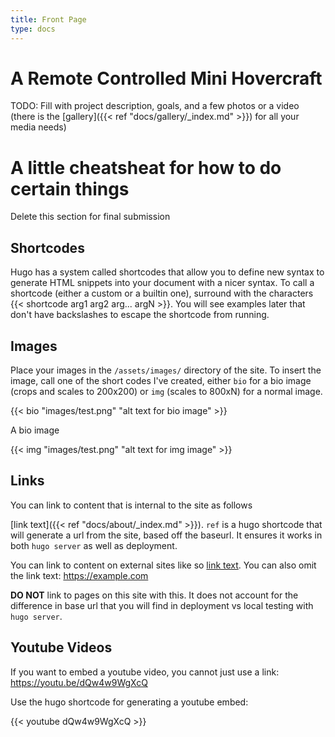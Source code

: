 ```yaml
---
title: Front Page
type: docs
---
```


# A Remote Controlled Mini Hovercraft

TODO: Fill with project description, goals, and a few photos or a video (there
is the [gallery]({{< ref "docs/gallery/_index.md" >}}) for all your media
needs)

# A little cheatsheat for how to do certain things

Delete this section for final submission

## Shortcodes

Hugo has a system called shortcodes that allow you to define new syntax to
generate HTML snippets into your document with a nicer syntax. To call a
shortcode (either a custom or a builtin one), surround with the characters
\{\{\< shortcode arg1 arg2 arg... argN \>\}\}. You will see examples later that
don't have backslashes to escape the shortcode from running.

## Images

Place your images in the `/assets/images/` directory of the site. To insert the
image, call one of the short codes I've created, either `bio` for a bio image
(crops and scales to 200x200) or `img` (scales to 800xN) for a normal image.

{{< bio "images/test.png" "alt text for bio image" >}}

A bio image

{{< img "images/test.png" "alt text for img image" >}}

## Links

You can link to content that is internal to the site as follows

[link text]({{< ref "docs/about/_index.md" >}}). `ref` is a hugo shortcode that
will generate a url from the site, based off the baseurl. It ensures it works
in both `hugo server` as well as deployment.

You can link to content on external sites like so [link text](https://example.com). You
can also omit the link text: https://example.com

**DO NOT** link to pages on this site with this. It does not account for the
difference in base url that you will find in deployment vs local testing with
`hugo server`.

## Youtube Videos

If you want to embed a youtube video, you cannot just use a link:
https://youtu.be/dQw4w9WgXcQ

Use the hugo shortcode for generating a youtube embed:

{{< youtube dQw4w9WgXcQ >}}
